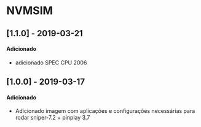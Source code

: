 # NVMSIM

## [1.1.0] - 2019-03-21

#### Adicionado
- adicionado SPEC CPU 2006

## [1.0.0] - 2019-03-17

#### Adicionado
- Adicionado imagem com aplicações e configurações necessárias para rodar sniper-7.2 + pinplay 3.7  
